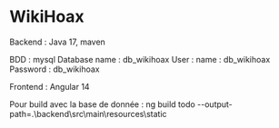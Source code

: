 # WikiHoax
 
Backend :
Java 17, maven

BDD : mysql
Database name : db_wikihoax
User :
name : db_wikihoax
Password : db_wikihoax


Frontend : 
Angular 14

Pour build avec la base de donnée :
ng build todo --output-path=.\backend\src\main\resources\static
